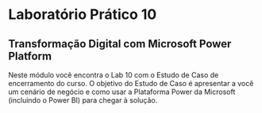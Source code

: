 # Laboratório Prático 10

## Transformação Digital com Microsoft Power Platform

Neste módulo você encontra o Lab 10 com o Estudo de Caso de encerramento do curso. O objetivo do Estudo de Caso é apresentar a você um cenário de negócio e como usar a Plataforma Power da Microsoft (incluindo o Power BI) para chegar à solução.

